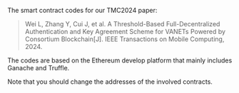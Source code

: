 The smart contract codes for our TMC2024 paper:
> Wei L, Zhang Y, Cui J, et al. A Threshold-Based Full-Decentralized Authentication and Key Agreement Scheme for VANETs Powered by Consortium Blockchain[J]. IEEE Transactions on Mobile Computing, 2024.

The codes are based on the Ethereum develop platform that mainly includes Ganache and Truffle.

Note that you should change the addresses of the involved contracts.

